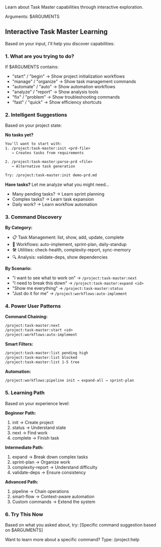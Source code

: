 Learn about Task Master capabilities through interactive exploration.

Arguments: $ARGUMENTS

## Interactive Task Master Learning

Based on your input, I'll help you discover capabilities:

### 1. **What are you trying to do?**

If $ARGUMENTS contains:

- "start" / "begin" → Show project initialization workflows
- "manage" / "organize" → Show task management commands
- "automate" / "auto" → Show automation workflows
- "analyze" / "report" → Show analysis tools
- "fix" / "problem" → Show troubleshooting commands
- "fast" / "quick" → Show efficiency shortcuts

### 2. **Intelligent Suggestions**

Based on your project state:

**No tasks yet?**

```txt
You'll want to start with:
1. /project:task-master:init <prd-file>
   → Creates tasks from requirements

2. /project:task-master:parse-prd <file>
   → Alternative task generation

Try: /project:task-master:init demo-prd.md
```

**Have tasks?**
Let me analyze what you might need...

- Many pending tasks? → Learn sprint planning
- Complex tasks? → Learn task expansion
- Daily work? → Learn workflow automation

### 3. **Command Discovery**

**By Category:**

- 📋 Task Management: list, show, add, update, complete
- 🔄 Workflows: auto-implement, sprint-plan, daily-standup
- 🛠️ Utilities: check-health, complexity-report, sync-memory
- 🔍 Analysis: validate-deps, show dependencies

**By Scenario:**

- "I want to see what to work on" → `/project:task-master:next`
- "I need to break this down" → `/project:task-master:expand <id>`
- "Show me everything" → `/project:task-master:status`
- "Just do it for me" → `/project:workflows:auto-implement`

### 4. **Power User Patterns**

**Command Chaining:**

```txt
/project:task-master:next
/project:task-master:start <id>
/project:workflows:auto-implement
```

**Smart Filters:**

```txt
/project:task-master:list pending high
/project:task-master:list blocked
/project:task-master:list 1-5 tree
```

**Automation:**

```txt
/project:workflows:pipeline init → expand-all → sprint-plan
```

### 5. **Learning Path**

Based on your experience level:

**Beginner Path:**

1. init → Create project
2. status → Understand state
3. next → Find work
4. complete → Finish task

**Intermediate Path:**

1. expand → Break down complex tasks
2. sprint-plan → Organize work
3. complexity-report → Understand difficulty
4. validate-deps → Ensure consistency

**Advanced Path:**

1. pipeline → Chain operations
2. smart-flow → Context-aware automation
3. Custom commands → Extend the system

### 6. **Try This Now**

Based on what you asked about, try:
[Specific command suggestion based on $ARGUMENTS]

Want to learn more about a specific command?
Type: /project:help <command-name>
